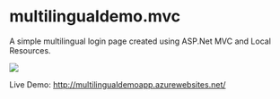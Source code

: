 # multilingualdemo.mvc
A simple multilingual login page created using ASP.Net MVC and Local Resources.

<a href="https://azuredeploy.net/?repository=https://github.com/suvendusgiri/multilingualdemo.mvc" target="_blank">
    <img src="https://azuredeploy.net/deploybutton.png"/>
</a>

Live Demo: http://multilingualdemoapp.azurewebsites.net/
